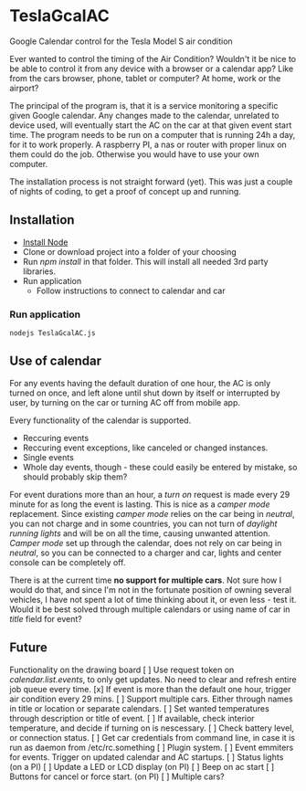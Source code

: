 # TeslaGcalAC
Google Calendar control for the Tesla Model S air condition

Ever wanted to control the timing of the Air Condition?
Wouldn't it be nice to be able to control it from any device with a browser or a calendar app?
Like from the cars browser, phone, tablet or computer? At home, work or the airport?

The principal of the program is, that it is a service monitoring a specific given Google calendar. Any changes made to the calendar, unrelated to device used, will eventually start the AC on the car at that given event start time. The program needs to be run on a computer that is running 24h a day, for it to work properly. A raspberry PI, a nas or router with proper linux on them could do the job. Otherwise you would have to use your own computer.

The installation process is not straight forward (yet).
This was just a couple of nights of coding, to get a proof of concept up and running.

## Installation
* [Install Node](https://nodejs.org/)
* Clone or download project into a folder of your choosing
* Run *npm install* in that folder. This will install all needed 3rd party libraries.
* Run application
  * Follow instructions to connect to calendar and car

### Run application

    nodejs TeslaGcalAC.js

## Use of calendar
For any events having the default duration of one hour, the AC is only turned on once, and left alone until shut down by itself or interrupted by user, by turning on the car or turning AC off from mobile app.

Every functionality of the calendar is supported.
* Reccuring events
* Reccuring event exceptions, like canceled or changed instances.
* Single events
* Whole day events, though - these could easily be entered by mistake, so should probably skip them?

For event durations more than an hour, a *turn on* request is made every 29 minute for as long the event is lasting. This is nice as a *camper mode* replacement. Since existing *camper mode* relies on the car being in *neutral*, you can not charge and in some countries, you can not turn of *daylight running lights* and will be on all the time, causing unwanted attention.
*Camper mode* set up through the calendar, does not rely on car being in *neutral*, so you can be connected to a charger and car, lights and center console can be completely off.

There is at the current time **no support for multiple cars**. Not sure how I would do that, and since I'm not in the fortunate position of owning several vehicles, I have not spent a lot of time thinking about it, or even less - test it.
Would it be best solved through multiple calendars or using name of car in *title* field for event?

## Future
Functionality on the drawing board
[ ] Use request token on *calendar.list.events*, to only get updates. No need to clear and refresh entire job queue every time.
[x] If event is more than the default one hour, trigger air condition every 29 mins.
[ ] Support multiple cars. Either through names in title or location or separate calendars.
[ ] Set wanted temperatures through description or title of event.
[ ] If available, check interior temperature, and decide if turning on is nescessary.
[ ] Check battery level, or connection status.
[ ] Get car credentials from command line, in case it is run as daemon from /etc/rc.something
[ ] Plugin system.
  [ ] Event emmiters for events. Trigger on updated calendar and AC startups.
  [ ] Status lights (on a PI)
  [ ] Update a LED or LCD display (on PI)
  [ ] Beep on ac start
  [ ] Buttons for cancel or force start. (on PI)
  [ ] Multiple cars?